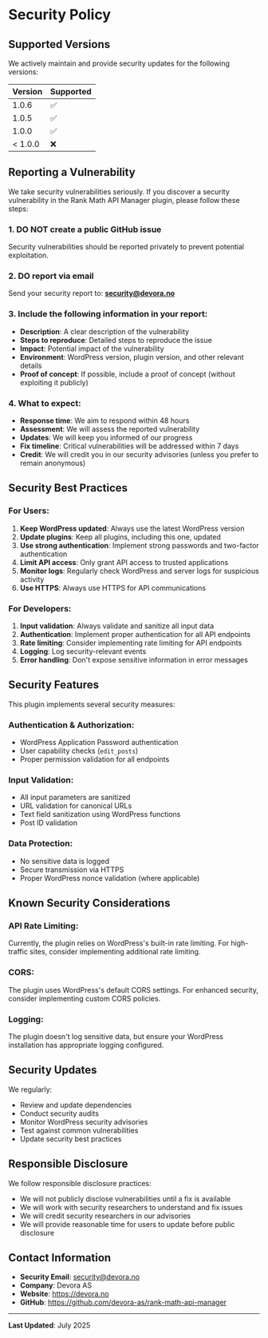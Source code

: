 # Security Policy

## Supported Versions

We actively maintain and provide security updates for the following versions:

| Version | Supported          |
| ------- | ------------------ |
| 1.0.6   | :white_check_mark: |
| 1.0.5   | :white_check_mark: |
| 1.0.0   | :white_check_mark: |
| < 1.0.0 | :x:                |

## Reporting a Vulnerability

We take security vulnerabilities seriously. If you discover a security vulnerability in the Rank Math API Manager plugin, please follow these steps:

### 1. **DO NOT** create a public GitHub issue

Security vulnerabilities should be reported privately to prevent potential exploitation.

### 2. **DO** report via email

Send your security report to: **security@devora.no**

### 3. Include the following information in your report:

- **Description**: A clear description of the vulnerability
- **Steps to reproduce**: Detailed steps to reproduce the issue
- **Impact**: Potential impact of the vulnerability
- **Environment**: WordPress version, plugin version, and other relevant details
- **Proof of concept**: If possible, include a proof of concept (without exploiting it publicly)

### 4. What to expect:

- **Response time**: We aim to respond within 48 hours
- **Assessment**: We will assess the reported vulnerability
- **Updates**: We will keep you informed of our progress
- **Fix timeline**: Critical vulnerabilities will be addressed within 7 days
- **Credit**: We will credit you in our security advisories (unless you prefer to remain anonymous)

## Security Best Practices

### For Users:

1. **Keep WordPress updated**: Always use the latest WordPress version
2. **Update plugins**: Keep all plugins, including this one, updated
3. **Use strong authentication**: Implement strong passwords and two-factor authentication
4. **Limit API access**: Only grant API access to trusted applications
5. **Monitor logs**: Regularly check WordPress and server logs for suspicious activity
6. **Use HTTPS**: Always use HTTPS for API communications

### For Developers:

1. **Input validation**: Always validate and sanitize all input data
2. **Authentication**: Implement proper authentication for all API endpoints
3. **Rate limiting**: Consider implementing rate limiting for API endpoints
4. **Logging**: Log security-relevant events
5. **Error handling**: Don't expose sensitive information in error messages

## Security Features

This plugin implements several security measures:

### Authentication & Authorization:

- WordPress Application Password authentication
- User capability checks (`edit_posts`)
- Proper permission validation for all endpoints

### Input Validation:

- All input parameters are sanitized
- URL validation for canonical URLs
- Text field sanitization using WordPress functions
- Post ID validation

### Data Protection:

- No sensitive data is logged
- Secure transmission via HTTPS
- Proper WordPress nonce validation (where applicable)

## Known Security Considerations

### API Rate Limiting:

Currently, the plugin relies on WordPress's built-in rate limiting. For high-traffic sites, consider implementing additional rate limiting.

### CORS:

The plugin uses WordPress's default CORS settings. For enhanced security, consider implementing custom CORS policies.

### Logging:

The plugin doesn't log sensitive data, but ensure your WordPress installation has appropriate logging configured.

## Security Updates

We regularly:

- Review and update dependencies
- Conduct security audits
- Monitor WordPress security advisories
- Test against common vulnerabilities
- Update security best practices

## Responsible Disclosure

We follow responsible disclosure practices:

- We will not publicly disclose vulnerabilities until a fix is available
- We will work with security researchers to understand and fix issues
- We will credit security researchers in our advisories
- We will provide reasonable time for users to update before public disclosure

## Contact Information

- **Security Email**: security@devora.no
- **Company**: Devora AS
- **Website**: https://devora.no
- **GitHub**: https://github.com/devora-as/rank-math-api-manager

---

**Last Updated**: July 2025
